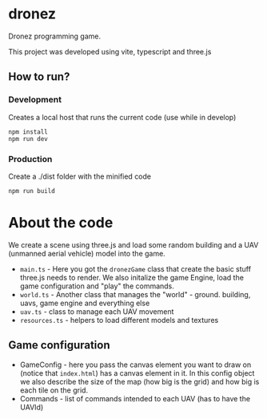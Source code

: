 # dronez
Dronez programming game.

This project was developed using vite, typescript and three.js


## How to run?

### Development
Creates a local host that runs the current code (use while in develop)

```
npm install
npm run dev
```

### Production
Create a ./dist folder with the minified code 
```
npm run build
```

# About the code
We create a scene using three.js and load some random building and a UAV (unmanned aerial vehicle) model into the game.

* `main.ts` - Here you got the `dronezGame` class that create the basic stuff three.js needs to render.
We also initalize the game Engine, load the game configuration and "play" the commands.
* `world.ts` - Another class that manages the "world" - ground. building, uavs, game engine and everything else
* `uav.ts` - class to manage each UAV movement
* `resources.ts` - helpers to load different models and textures


## Game configuration
* GameConfig - here you pass the canvas element you want to draw on (notice that `index.html`) has a canvas element in it. In this config object we also describe the size of the map (how big is the grid) and how big is each tile on the grid.
* Commands - list of commands intended to each UAV (has to have the UAVId)
